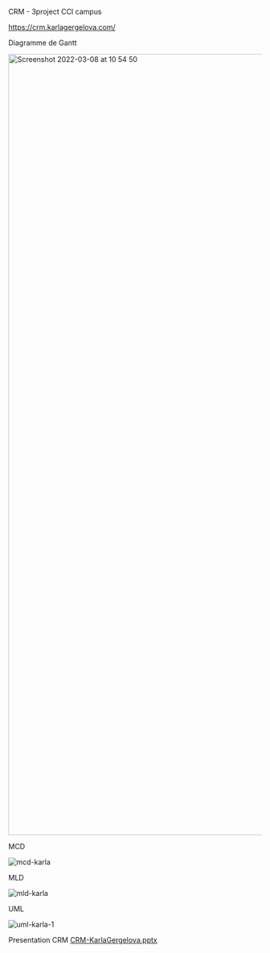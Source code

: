 CRM - 3project CCI campus

https://crm.karlagergelova.com/

Diagramme de Gantt

<img width="1554" alt="Screenshot 2022-03-08 at 10 54 50" src="https://user-images.githubusercontent.com/57147268/157342553-66c63681-7f81-4f6a-a54b-e9337ad01dc7.png">

MCD

![mcd-karla](https://user-images.githubusercontent.com/57147268/157342596-96f120b7-5f63-4eb0-87ed-ca3b3b2f405f.png)

MLD

![mld-karla](https://user-images.githubusercontent.com/57147268/157342612-4be694ea-ff1f-492e-9ab8-0343be021b4a.png)

UML

![uml-karla-1](https://user-images.githubusercontent.com/57147268/157342616-122a60e5-c51b-490a-9f23-008c1d5c9cd3.png)

Presentation CRM
[CRM-KarlaGergelova.pptx](https://github.com/curlycarla2004/crm/files/8219129/CRM-KarlaGergelova.pptx)

